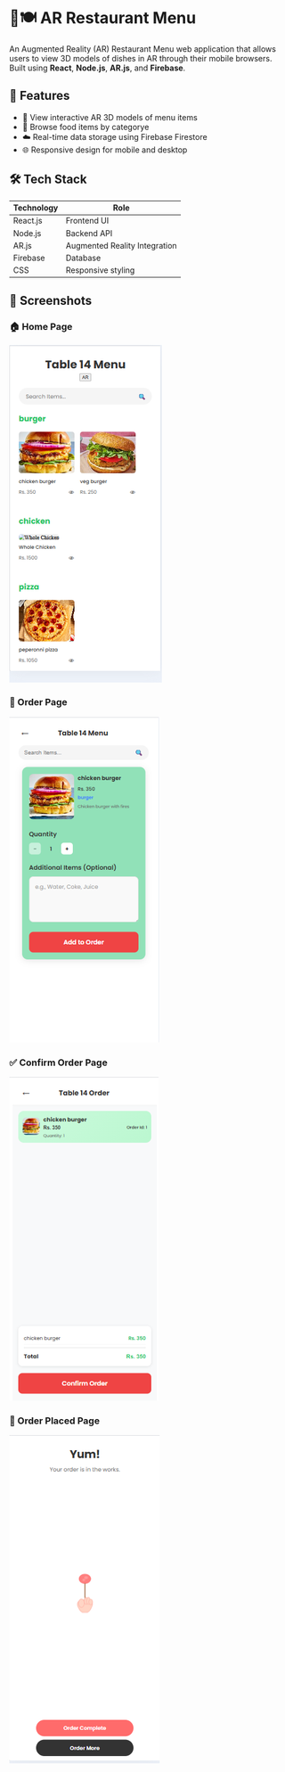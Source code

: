 # 📱🍽️ AR Restaurant Menu

An Augmented Reality (AR) Restaurant Menu web application that allows users to view 3D models of dishes in AR through their mobile browsers. Built using **React**, **Node.js**, **AR.js**, and **Firebase**.

## 🚀 Features

- 📱 View interactive AR 3D models of menu items
- 🍔 Browse food items by categorye
- ☁️ Real-time data storage using Firebase Firestore
- 🌐 Responsive design for mobile and desktop

## 🛠️ Tech Stack

| Technology | Role |
|------------|------|
| React.js | Frontend UI |
| Node.js | Backend API |
| AR.js | Augmented Reality Integration |
| Firebase | Database |
| CSS | Responsive styling |


## 📸 Screenshots

### 🏠 Home Page
![Home Page](screenshots/HomePage.png)

### 🧾 Order Page
![Order Page](screenshots/OrderPage.png)

### ✅ Confirm Order Page
![Confirm Order Page](screenshots/ConfirmOrderPage.png)

### 🎉 Order Placed Page
![Order Placed Page](screenshots/OrderPlacedPage.png)
